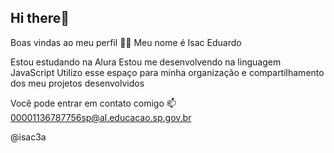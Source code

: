 ## Hi there👋
Boas vindas ao meu perfil 💙💙 Meu nome é Isac Eduardo

Estou estudando na Alura Estou me desenvolvendo na linguagem JavaScript Utilizo esse espaço para minha organização e compartilhamento dos meu projetos desenvolvidos

Você pode entrar em contato comigo 📫 00001136787756sp@al.educacao.sp.gov.br

@isac3a



<!--
**isac3a/isac3a** is a ✨ _special_ ✨ repository because its `README.md` (this file) appears on your GitHub profile.

Here are some ideas to get you started:

- 🔭 I’m currently working on ...
- 🌱 I’m currently learning ...
- 👯 I’m looking to collaborate on ...
- 🤔 I’m looking for help with ...
- 💬 Ask me about ...
- 📫 How to reach me: ...
- 😄 Pronouns: ...
- ⚡ Fun fact: ...
-->
